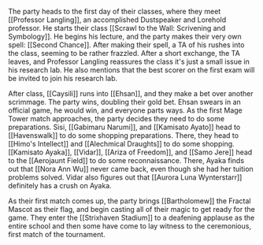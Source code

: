 The party heads to the first day of their classes, where they meet [[Professor Langling]], an accomplished Dustspeaker and Lorehold professor. He starts their class [[Scrawl to the Wall: Scrivening and Symbology]]. He begins his lecture, and the party makes their very own spell: [[Second Chance]]. After making their spell, a TA of his rushes into the class, seeming to be rather frazzled. After a short exchange, the TA leaves, and Professor Langling reassures the class it's just a small issue in his research lab. He also mentions that the best scorer on the first exam will be invited to join his research lab.

After class, [[Caysili]] runs into [[Ehsan]], and they make a bet over another scrimmage. The party wins, doubling their gold bet. Ehsan swears in an official game, he would win, and everyone parts ways. As the first Mage Tower match approaches, the party decides they need to do some preparations. Sisi, [[Gabimaru Narumi]], and [[Kamisato Ayato]] head to [[Havenswalk]] to do some shopping preparations. There, they head to [[Himo's Intellect]] and [[Alechmical Draughts]] to do some shopping. [[Kamisato Ayaka]], [[Vidar]], [[Ariza of Freedom]], and [[Samo Jere]] head to the [[Aerojaunt Field]] to do some reconnaissance. There, Ayaka finds out that [[Nora Ann Wu]] never came back, even though she had her tuition problems solved. Vidar also figures out that [[Aurora Luna Wynterstarr]] definitely has a crush on Ayaka.

As their first match comes up, the party brings [[Bartholomew]] the Fractal Mascot as their flag, and begin casting all of their magic to get ready for the game. They enter the [[Strixhaven Stadium]] to a deafening applause as the entire school and then some have come to lay witness to the ceremonious, first match of the tournament. 